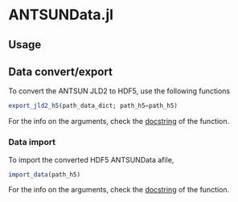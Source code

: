 # ANTSUNData.jl
## Usage
## Data convert/export
To convert the ANTSUN JLD2 to HDF5, use the following functions
```julia
export_jld2_h5(path_data_dict; path_h5=path_h5)
```
For the info on the arguments, check the [docstring](https://github.com/flavell-lab/ANTSUNData.jl/blob/6c941055c35c64ffb29be2dfcb86a7122830f840/src/data_h5.jl#L100) of the function.

### Data import
To import the converted HDF5 ANTSUNData afile,
```julia
import_data(path_h5)
```

For the info on the arguments, check the [docstring](https://github.com/flavell-lab/ANTSUNData.jl/blob/6c941055c35c64ffb29be2dfcb86a7122830f840/src/data_h5.jl#L3) of the function.
